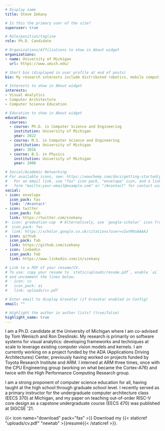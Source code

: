 ```yaml
---
# Display name
title: Steve Zekany

# Is this the primary user of the site?
superuser: true

# Role/position/tagline
role: Ph.D. Candidate

# Organizations/Affiliations to show in About widget
organizations:
- name: University of Michigan
  url: https://www.umich.edu/

# Short bio (displayed in user profile at end of posts)
bio: My research interests include distributed robotics, mobile computing and programmable matter.

# Interests to show in About widget
interests:
- Visual Analytics
- Computer Architecture
- Computer Science Education

# Education to show in About widget
education:
  courses:
  - course: Ph.D. in Computer Science and Engineering
    institution: University of Michigan
    year: 2022
  - course: M.S. in Computer Science and Engineering
    institution: University of Michigan
    year: 2016
  - course: B.S. in Physics
    institution: University of Michigan
    year: 2008

# Social/Academic Networking
# For available icons, see: https://wowchemy.com/docs/getting-started/page-builder/#icons
#   For an email link, use "fas" icon pack, "envelope" icon, and a link in the
#   form "mailto:your-email@example.com" or "/#contact" for contact widget.
social:
- icon: envelope
  icon_pack: fas
  link: '/#contact'
- icon: twitter
  icon_pack: fab
  link: https://twitter.com/szekany
#- icon: graduation-cap  # Alternatively, use `google-scholar` icon from `ai` icon pack
#  icon_pack: fas
#  link: https://scholar.google.co.uk/citations?user=sIwtMXoAAAAJ
- icon: github
  icon_pack: fab
  link: https://github.com/szekany
- icon: linkedin
  icon_pack: fab
  link: https://www.linkedin.com/in/szekany

# Link to a PDF of your resume/CV.
# To use: copy your resume to `static/uploads/resume.pdf`, enable `ai` icons in `params.toml`, 
# and uncomment the lines below.
# - icon: cv
#   icon_pack: ai
#   link: uploads/cv.pdf

# Enter email to display Gravatar (if Gravatar enabled in Config)
email: ""

# Highlight the author in author lists? (true/false)
highlight_name: true
---
```


I am a Ph.D. candidate at the University of Michigan where I am co-advised by Tom Wenisch and Ron Dreslinski. My research is primarily on software systems for visual analytics: developing frameworks and techniques at scale to leverage existing computer vision models and kernels. I am currently working on a project funded by the ADA (Applications Driving Architectures) Center, previously having worked on projects funded by Toyota Research Institute and ARM. I interned at ARM three times, once with the CPU Engineering group (working on what became the Cortex-A76) and twice with the High Performance Computing Research group.

I am a strong proponent of computer science education for all, having taught at the high school through graduate school level. I recently served as a primary instructor for the undergraduate computer architecture class (EECS 370) at Michigan, and my paper on teaching out-of-order RISC-V core design as a capstone undergraduate course (EECS 470) was published at SIGCSE '21.

{{< icon name="download" pack="fas" >}} Download my {{< staticref "uploads/cv.pdf" "newtab" >}}resumé{{< /staticref >}}.
